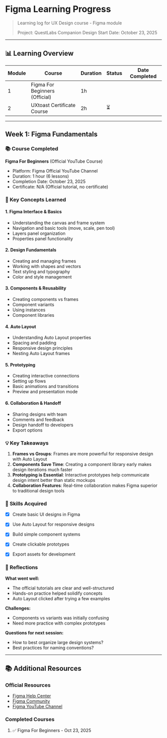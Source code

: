# Figma Learning Progress

> Learning log for UX Design course - Figma module
> 
> Project: QuestLabs Companion Design
> Start Date: October 23, 2025

---

## 📊 Learning Overview

| Module | Course | Duration | Status | Date Completed |
|--------|--------|----------|--------|----------------|
| 1 | Figma For Beginners (Official) | 1h | 
| 2| UXtoast Certificate Course | 2h | ⏳ | 

---

## Week 1: Figma Fundamentals

### 📚 Course Completed
**Figma For Beginners** (Official YouTube Course)
- Platform: Figma Official YouTube Channel
- Duration: 1 hour (6 lessons)
- Completion Date: October 23, 2025
- Certificate: N/A (Official tutorial, no certificate)

### 📖 Key Concepts Learned

#### 1. Figma Interface & Basics
- Understanding the canvas and frame system
- Navigation and basic tools (move, scale, pen tool)
- Layers panel organization
- Properties panel functionality

#### 2. Design Fundamentals
- Creating and managing frames
- Working with shapes and vectors
- Text styling and typography
- Color and style management

#### 3. Components & Reusability
- Creating components vs frames
- Component variants
- Using instances
- Component libraries

#### 4. Auto Layout
- Understanding Auto Layout properties
- Spacing and padding
- Responsive design principles
- Nesting Auto Layout frames

#### 5. Prototyping
- Creating interactive connections
- Setting up flows
- Basic animations and transitions
- Preview and presentation mode

#### 6. Collaboration & Handoff
- Sharing designs with team
- Comments and feedback
- Design handoff to developers
- Export options

### 💡 Key Takeaways
1. **Frames vs Groups**: Frames are more powerful for responsive design with Auto Layout
2. **Components Save Time**: Creating a component library early makes design iterations much faster
3. **Prototyping is Essential**: Interactive prototypes help communicate design intent better than static mockups
4. **Collaboration Features**: Real-time collaboration makes Figma superior to traditional design tools

### 🎯 Skills Acquired
- [x] Create basic UI designs in Figma
- [x] Use Auto Layout for responsive designs
- [x] Build simple component systems
- [x] Create clickable prototypes
- [x] Export assets for development


### 🤔 Reflections
**What went well:**
- The official tutorials are clear and well-structured
- Hands-on practice helped solidify concepts
- Auto Layout clicked after trying a few examples

**Challenges:**
- Components vs variants was initially confusing
- Need more practice with complex prototypes

**Questions for next session:**
- How to best organize large design systems?
- Best practices for naming conventions?
---

## 📚 Additional Resources

### Official Resources
- [Figma Help Center](https://help.figma.com/)
- [Figma Community](https://www.figma.com/community)
- [Figma YouTube Channel](https://www.youtube.com/@Figma)

### Completed Courses
1. ✅ Figma For Beginners - Oct 23, 2025
